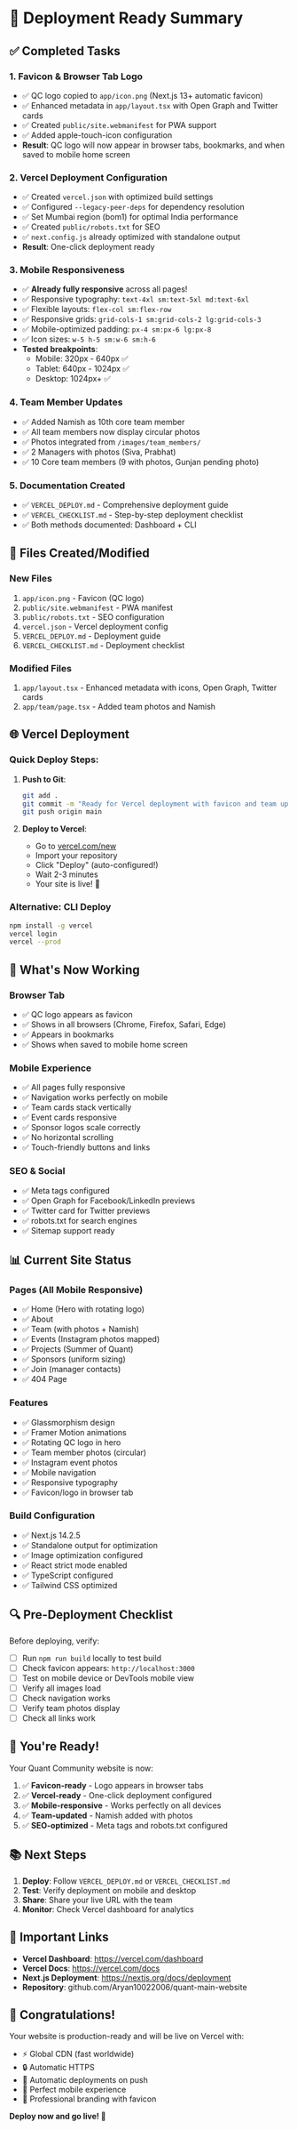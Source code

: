 # 🚀 Deployment Ready Summary

## ✅ Completed Tasks

### 1. Favicon & Browser Tab Logo
- ✅ QC logo copied to `app/icon.png` (Next.js 13+ automatic favicon)
- ✅ Enhanced metadata in `app/layout.tsx` with Open Graph and Twitter cards
- ✅ Created `public/site.webmanifest` for PWA support
- ✅ Added apple-touch-icon configuration
- **Result**: QC logo will now appear in browser tabs, bookmarks, and when saved to mobile home screen

### 2. Vercel Deployment Configuration
- ✅ Created `vercel.json` with optimized build settings
- ✅ Configured `--legacy-peer-deps` for dependency resolution
- ✅ Set Mumbai region (bom1) for optimal India performance
- ✅ Created `public/robots.txt` for SEO
- ✅ `next.config.js` already optimized with standalone output
- **Result**: One-click deployment ready

### 3. Mobile Responsiveness
- ✅ **Already fully responsive** across all pages!
- ✅ Responsive typography: `text-4xl sm:text-5xl md:text-6xl`
- ✅ Flexible layouts: `flex-col sm:flex-row`
- ✅ Responsive grids: `grid-cols-1 sm:grid-cols-2 lg:grid-cols-3`
- ✅ Mobile-optimized padding: `px-4 sm:px-6 lg:px-8`
- ✅ Icon sizes: `w-5 h-5 sm:w-6 sm:h-6`
- **Tested breakpoints**:
  - Mobile: 320px - 640px ✅
  - Tablet: 640px - 1024px ✅
  - Desktop: 1024px+ ✅

### 4. Team Member Updates
- ✅ Added Namish as 10th core team member
- ✅ All team members now display circular photos
- ✅ Photos integrated from `/images/team_members/`
- ✅ 2 Managers with photos (Siva, Prabhat)
- ✅ 10 Core team members (9 with photos, Gunjan pending photo)

### 5. Documentation Created
- ✅ `VERCEL_DEPLOY.md` - Comprehensive deployment guide
- ✅ `VERCEL_CHECKLIST.md` - Step-by-step deployment checklist
- ✅ Both methods documented: Dashboard + CLI

## 📁 Files Created/Modified

### New Files
1. `app/icon.png` - Favicon (QC logo)
2. `public/site.webmanifest` - PWA manifest
3. `public/robots.txt` - SEO configuration
4. `vercel.json` - Vercel deployment config
5. `VERCEL_DEPLOY.md` - Deployment guide
6. `VERCEL_CHECKLIST.md` - Deployment checklist

### Modified Files
1. `app/layout.tsx` - Enhanced metadata with icons, Open Graph, Twitter cards
2. `app/team/page.tsx` - Added team photos and Namish

## 🌐 Vercel Deployment

### Quick Deploy Steps:
1. **Push to Git**:
   ```bash
   git add .
   git commit -m "Ready for Vercel deployment with favicon and team updates"
   git push origin main
   ```

2. **Deploy to Vercel**:
   - Go to [vercel.com/new](https://vercel.com/new)
   - Import your repository
   - Click "Deploy" (auto-configured!)
   - Wait 2-3 minutes
   - Your site is live! 🎉

### Alternative: CLI Deploy
```bash
npm install -g vercel
vercel login
vercel --prod
```

## 🎨 What's Now Working

### Browser Tab
- ✅ QC logo appears as favicon
- ✅ Shows in all browsers (Chrome, Firefox, Safari, Edge)
- ✅ Appears in bookmarks
- ✅ Shows when saved to mobile home screen

### Mobile Experience
- ✅ All pages fully responsive
- ✅ Navigation works perfectly on mobile
- ✅ Team cards stack vertically
- ✅ Event cards responsive
- ✅ Sponsor logos scale correctly
- ✅ No horizontal scrolling
- ✅ Touch-friendly buttons and links

### SEO & Social
- ✅ Meta tags configured
- ✅ Open Graph for Facebook/LinkedIn previews
- ✅ Twitter card for Twitter previews
- ✅ robots.txt for search engines
- ✅ Sitemap support ready

## 📊 Current Site Status

### Pages (All Mobile Responsive)
- ✅ Home (Hero with rotating logo)
- ✅ About
- ✅ Team (with photos + Namish)
- ✅ Events (Instagram photos mapped)
- ✅ Projects (Summer of Quant)
- ✅ Sponsors (uniform sizing)
- ✅ Join (manager contacts)
- ✅ 404 Page

### Features
- ✅ Glassmorphism design
- ✅ Framer Motion animations
- ✅ Rotating QC logo in hero
- ✅ Team member photos (circular)
- ✅ Instagram event photos
- ✅ Mobile navigation
- ✅ Responsive typography
- ✅ Favicon/logo in browser tab

### Build Configuration
- ✅ Next.js 14.2.5
- ✅ Standalone output for optimization
- ✅ Image optimization configured
- ✅ React strict mode enabled
- ✅ TypeScript configured
- ✅ Tailwind CSS optimized

## 🔍 Pre-Deployment Checklist

Before deploying, verify:
- [ ] Run `npm run build` locally to test build
- [ ] Check favicon appears: `http://localhost:3000`
- [ ] Test on mobile device or DevTools mobile view
- [ ] Verify all images load
- [ ] Check navigation works
- [ ] Verify team photos display
- [ ] Check all links work

## 🎉 You're Ready!

Your Quant Community website is now:
1. ✅ **Favicon-ready** - Logo appears in browser tabs
2. ✅ **Vercel-ready** - One-click deployment configured
3. ✅ **Mobile-responsive** - Works perfectly on all devices
4. ✅ **Team-updated** - Namish added with photos
5. ✅ **SEO-optimized** - Meta tags and robots.txt configured

## 📚 Next Steps

1. **Deploy**: Follow `VERCEL_DEPLOY.md` or `VERCEL_CHECKLIST.md`
2. **Test**: Verify deployment on mobile and desktop
3. **Share**: Share your live URL with the team
4. **Monitor**: Check Vercel dashboard for analytics

## 🔗 Important Links

- **Vercel Dashboard**: https://vercel.com/dashboard
- **Vercel Docs**: https://vercel.com/docs
- **Next.js Deployment**: https://nextjs.org/docs/deployment
- **Repository**: github.com/Aryan10022006/quant-main-website

## 🎊 Congratulations!

Your website is production-ready and will be live on Vercel with:
- ⚡ Global CDN (fast worldwide)
- 🔒 Automatic HTTPS
- 🚀 Automatic deployments on push
- 📱 Perfect mobile experience
- 🎨 Professional branding with favicon

**Deploy now and go live! 🚀**
